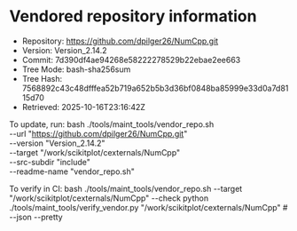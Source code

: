 Vendored repository information
===============================

- Repository: https://github.com/dpilger26/NumCpp.git
- Version:    Version_2.14.2
- Commit:     7d390df4ae94268e58222278529b22ebae2ee663
- Tree Mode:  bash-sha256sum
- Tree Hash:  7568892c43c48dfffea52b719a652b5b3d36bf0848ba85999e33d0a7d8115d70
- Retrieved:  2025-10-16T23:16:42Z

To update, run:
  bash ./tools/maint_tools/vendor_repo.sh \
    --url "https://github.com/dpilger26/NumCpp.git" \
    --version "Version_2.14.2" \
    --target "/work/scikitplot/cexternals/NumCpp" \
    --src-subdir "include" \
    --readme-name "vendor_repo.sh"

To verify in CI:
  bash ./tools/maint_tools/vendor_repo.sh --target "/work/scikitplot/cexternals/NumCpp" --check
  python ./tools/maint_tools/verify_vendor.py "/work/scikitplot/cexternals/NumCpp"  # --json --pretty
